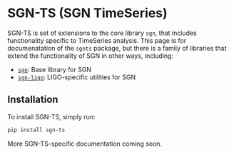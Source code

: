 # SGN-TS (SGN TimeSeries)

SGN-TS is set of extensions to the core library `sgn`, that includes functionality
specific to TimeSeries analysis. This page is for documenatation of the `sgnts` package, but there is a family of
libraries that extend the functionality of SGN in other ways, including:

- [`sgn`](https://docs.ligo.org/greg/sgn/): Base library for SGN
- [`sgn-ligo`](https://git.ligo.org/greg/sgn-try): LIGO-specific utilities for SGN

## Installation

To install SGN-TS, simply run:

```bash
pip install sgn-ts
```

More SGN-TS-specific documentation coming soon.

